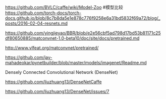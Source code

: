 
https://github.com/BVLC/caffe/wiki/Model-Zoo
#模型比较
https://github.com/torch-docs/torch-docs.github.io/blob/8c7b8da5e1e878c776f9258e6a31bd5832f69a72/blog/_posts/2016-02-04-resnets.md

https://github.com/yingjieyao/BBR/blob/e2e56cbf5ad798d17bd53b81171c25df80650885/matconvnet-1.0-beta10/doc/site/docs/pretrained.md

http://www.vlfeat.org/matconvnet/pretrained/

https://github.com/jay-mahadeokar/pynetbuilder/blob/master/models/imagenet/Readme.md

Densely Connected Convolutional Network (DenseNet)

https://github.com/liuzhuang13/DenseNetCaffe

https://github.com/liuzhuang13/DenseNet/issues/7
